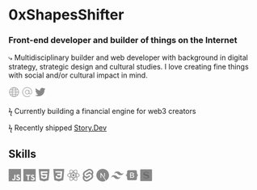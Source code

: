 # 0xShapesShifter
### Front-end developer and builder of things on the Internet

⤷ Multidisciplinary builder and web developer with background in digital strategy, strategic design and cultural studies. I love creating fine things with social and/or cultural impact in mind. 

 <a aligh="left" href="https://0xshapeshifter.vercel.app" target="_blank" rel="noreferrer noopener"><img src="https://raw.githubusercontent.com/0xShapeShifter/dev-story/master/public/images/socials/globe.svg" alt="Website" width="22" height="22" /></a> <a aligh="left" href="mailto:shapeshifter@skiff.com" target="_blank" rel="noreferrer noopener"><img src="https://raw.githubusercontent.com/0xShapeShifter/dev-story/master/public/images/socials/at.svg" alt="Email" width="22" height="22" /></a> <a aligh="left" href="https://twitter.com/0x_shapeshifter" target="_blank" rel="noreferrer noopener"><img src="https://raw.githubusercontent.com/0xShapeShifter/dev-story/master/public/images/socials/twitter.svg" alt="Twitter" width="22" height="22" /></a>  



ϟ Currently building a financial engine for web3 creators

ϟ Recently shipped [Story.Dev](https://dev-story.vercel.app/)

 ## Skills
   <a href=https://www.javascript.comtrue target="_blank" rel="noreferrer noopener"><img src="https://raw.githubusercontent.com/0xShapeShifter/dev-story/master/public/images/skills/core/javascript.svg" alt="JavaScript" width="25" height="25" /></a> <a href=https://www.typescriptlang.orgtrue target="_blank" rel="noreferrer noopener"><img src="https://raw.githubusercontent.com/0xShapeShifter/dev-story/master/public/images/skills/core/typescript.svg" alt="Typescript" width="25" height="25" /></a>  <a href=https://html.com/html5/true target="_blank" rel="noreferrer noopener"><img src="https://raw.githubusercontent.com/0xShapeShifter/dev-story/master/public/images/skills/frontend/html5.svg" alt="HTML5" width="25" height="25" /></a> <a href=https://css3.comtrue target="_blank" rel="noreferrer noopener"><img src="https://raw.githubusercontent.com/0xShapeShifter/dev-story/master/public/images/skills/frontend/css3.svg" alt="CSS3" width="25" height="25" /></a> <a href=https://reactjs.orgtrue target="_blank" rel="noreferrer noopener"><img src="https://raw.githubusercontent.com/0xShapeShifter/dev-story/master/public/images/skills/frontend/react.svg" alt="React" width="25" height="25" /></a> <a href=http://svelte.devtrue target="_blank" rel="noreferrer noopener"><img src="https://raw.githubusercontent.com/0xShapeShifter/dev-story/master/public/images/skills/frontend/svelte.svg" alt="Svelte" width="25" height="25" /></a> <a href=https://nextjs.orgtrue target="_blank" rel="noreferrer noopener"><img src="https://raw.githubusercontent.com/0xShapeShifter/dev-story/master/public/images/skills/frontend/nextjs.svg" alt="NextJS" width="25" height="25" /></a> <a href=http://tailwindcss.comtrue target="_blank" rel="noreferrer noopener"><img src="https://raw.githubusercontent.com/0xShapeShifter/dev-story/master/public/images/skills/frontend/tailwind.svg" alt="Tailwind" width="25" height="25" /></a> <a href=https://getbootstrap.comtrue target="_blank" rel="noreferrer noopener"><img src="https://raw.githubusercontent.com/0xShapeShifter/dev-story/master/public/images/skills/frontend/bootstrap.svg" alt="Bootstrap" width="25" height="25" /></a>  <a href=http://sanity.iotrue target="_blank" rel="noreferrer noopener"><img src="https://raw.githubusercontent.com/0xShapeShifter/dev-story/master/public/images/skills/backend/sanity.svg" alt="Sanity" width="25" height="25" /></a> 
